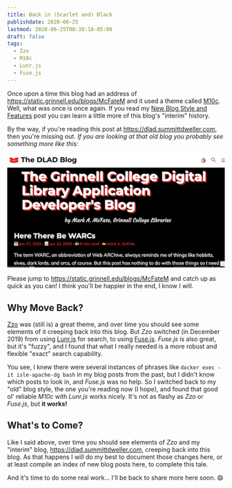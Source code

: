 ```yaml
---
title: Back in (Scarlet and) Black
publishdate: 2020-06-25
lastmod: 2020-06-25T08:39:18-05:00
draft: false
tags:
  - Zzo
  - M10c
  - Lunr.js
  - Fuse.js
---
```


Once upon a time this blog had an address of https://static.grinnell.edu/blogs/McFateM and it used a theme called [M10c](https://github.com/vaga/hugo-theme-m10c). Well, what was once is once again. If you read my [New Blog Style and Features](/posts/067-new-blog-style-and-features/) post you can learn a little more of this blog's "interim" history.

By the way, if you're reading this post at https://dlad.summittdweller.com, then you're missing out. _If you are looking at that old blog you probably see something more like this:_


![DLAD Blog](/images/post-083/dlad-blog.png "The 'interim' DLAD Blog")  


Please jump to https://static.grinnell.edu/blogs/McFateM and catch up as quick as you can! I think you'll be happier in the end, I know I will.

## Why Move Back?

[Zzo](https://themes.gohugo.io/theme/hugo-theme-zzo/en) was (still is) a great theme, and over time you should see some elements of it creeping back into this blog.  But _Zzo_ switched (in December 2019) from using [Lunr.js](https://lunrjs.com/) for search, to using [Fuse.js](https://fusejs.io/). _Fuse.js_ is also great, but it's "fuzzy", and I found that what I really needed is a more robust and flexible "exact" search capability.  

You see, I knew there were several instances of phrases like `docker exec -it isle-apache-dg bash` in my blog posts from the past, but I didn't know which posts to look in, and _Fuse.js_ was no help. So I switched back to my "old" blog style, the one you're reading now (I hope), and found that good ol' reliable _M10c_ with _Lunr.js_ works nicely. It's not as flashy as _Zzo_ or _Fuse.js_, but **it works!**

## What's to Come?

Like I said above, over time you should see elements of _Zzo_ and my "interim" blog, https://dlad.summittdweller.com, creeping back into this blog.  As that happens I will do my best to document those changes here, or at least compile an index of new blog posts here, to complete this tale.

And it's time to do some real work... I'll be back to share more here soon.  :smile:

